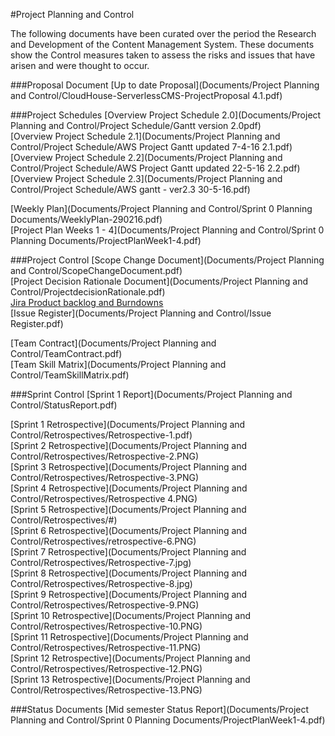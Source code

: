 #Project Planning and Control

The following documents have been curated over the period the Research and
Development of the Content Management System. These documents show the Control
measures taken to assess the risks and issues that have arisen and were thought
to occur.

###Proposal Document
[Up to date Proposal](Documents/Project Planning and Control/CloudHouse-ServerlessCMS-ProjectProposal 4.1.pdf)  



###Project Schedules
[Overview Project Schedule 2.0](Documents/Project Planning and Control/Project Schedule/Gantt version 2.0pdf)  
[Overview Project Schedule 2.1](Documents/Project Planning and Control/Project Schedule/AWS Project Gantt updated 7-4-16 2.1.pdf)  
[Overview Project Schedule 2.2](Documents/Project Planning and Control/Project Schedule/AWS Project Gantt updated 22-5-16 2.2.pdf)  
[Overview Project Schedule 2.3](Documents/Project Planning and Control/Project Schedule/AWS gantt - ver2.3 30-5-16.pdf)  

[Weekly Plan](Documents/Project Planning and Control/Sprint 0 Planning Documents/WeeklyPlan-290216.pdf)  
[Project Plan Weeks 1 - 4](Documents/Project Planning and Control/Sprint 0 Planning Documents/ProjectPlanWeek1-4.pdf)  

###Project Control
[Scope Change Document](Documents/Project Planning and Control/ScopeChangeDocument.pdf)  
[Project Decision Rationale Document](Documents/Project Planning and Control/ProjectdecisionRationale.pdf)  
[Jira Product backlog and Burndowns](https://id.atlassian.com/login?continue=https://id.atlassian.com/openid/v2/op?openid.ax.type.fullname%3Dhttp://schema.openid.net/contact/fullname%26openid.ax.required%3Demail,fullname%26openid_shutdown_ack%3D2015-04-20%26openid.ns.atlassian%3Dhttps://developer.atlassian.com/display/CROWDDEV/CrowdID%252BOpenID%252Bextensions%2523CrowdIDOpenIDextensions-login-page-parameters%26openid.ns.ax%3Dhttp://openid.net/srv/ax/1.0%26openid.return_to%3Dhttps://teamkitsui.atlassian.net/login/atlassianid%26openid.ns%3Dhttp://specs.openid.net/auth/2.0%26openid.ax.type.email%3Dhttp://schema.openid.net/contact/email%26openid.ns.sreg%3Dhttp://openid.net/extensions/sreg/1.1%26openid.ax.mode%3Dfetch_request%26openid.atlassian.tenant%3Dteamkitsui.atlassian.net%26openid.atlassian.application%3Dondemand%26openid.ns.ext2%3Dhttp://specs.openid.net/extensions/ui/1.0%26openid.ext2.icon%3Dtrue%26openid.identity%3Dhttp://specs.openid.net/auth/2.0/identifier_select%26openid.realm%3Dhttps://*.atlassian.net%26openid.claimed_id%3Dhttp://specs.openid.net/auth/2.0/identifier_select%26openid.sreg.required%3Demail,fullname%26openid.mode%3Dcheckid_setup&prompt=&application=ondemand&tenant=teamkitsui.atlassian.net&email=)  
[Issue Register](Documents/Project Planning and Control/Issue Register.pdf)  

[Team Contract](Documents/Project Planning and Control/TeamContract.pdf)  
[Team Skill Matrix](Documents/Project Planning and Control/TeamSkillMatrix.pdf)  

###Sprint Control
[Sprint 1 Report](Documents/Project Planning and Control/StatusReport.pdf)  

[Sprint 1 Retrospective](Documents/Project Planning and Control/Retrospectives/Retrospective-1.pdf)  
[Sprint 2 Retrospective](Documents/Project Planning and Control/Retrospectives/Retrospective-2.PNG)  
[Sprint 3 Retrospective](Documents/Project Planning and Control/Retrospectives/Retrospective-3.PNG)  
[Sprint 4 Retrospective](Documents/Project Planning and Control/Retrospectives/Retrospective 4.PNG)  
[Sprint 5 Retrospective](Documents/Project Planning and Control/Retrospectives/#)  
[Sprint 6 Retrospective](Documents/Project Planning and Control/Retrospectives/retrospective-6.PNG)  
[Sprint 7 Retrospective](Documents/Project Planning and Control/Retrospectives/Retrospective-7.jpg)  
[Sprint 8 Retrospective](Documents/Project Planning and Control/Retrospectives/Retrospective-8.jpg)  
[Sprint 9 Retrospective](Documents/Project Planning and Control/Retrospectives/Retrospective-9.PNG)  
[Sprint 10 Retrospective](Documents/Project Planning and Control/Retrospectives/Retrospective-10.PNG)  
[Sprint 11 Retrospective](Documents/Project Planning and Control/Retrospectives/Retrospective-11.PNG)  
[Sprint 12 Retrospective](Documents/Project Planning and Control/Retrospectives/Retrospective-12.PNG)  
[Sprint 13 Retrospective](Documents/Project Planning and Control/Retrospectives/Retrospective-13.PNG)  



###Status Documents
[Mid semester Status Report](Documents/Project Planning and Control/Sprint 0 Planning Documents/ProjectPlanWeek1-4.pdf)  
